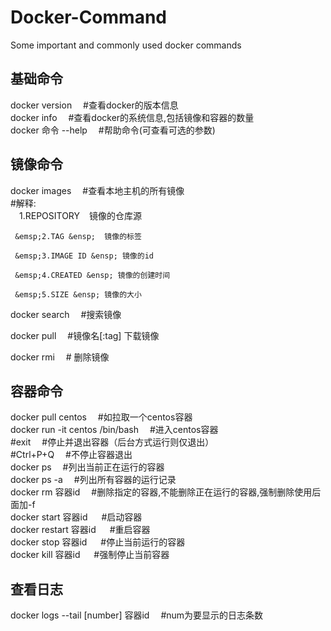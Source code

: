 # Docker-Command  
Some important and commonly used docker commands  

## 基础命令  
docker version          &emsp;#查看docker的版本信息  
docker info             &emsp;#查看docker的系统信息,包括镜像和容器的数量  
docker 命令 --help      &emsp;#帮助命令(可查看可选的参数)  


## 镜像命令  
docker images          &emsp;#查看本地主机的所有镜像  
     #解释:  
     &emsp;1.REPOSITORY &ensp;  镜像的仓库源  

     &emsp;2.TAG &ensp;  镜像的标签  

     &emsp;3.IMAGE ID &ensp; 镜像的id  

     &emsp;4.CREATED &ensp; 镜像的创建时间  

     &emsp;5.SIZE &ensp; 镜像的大小  

docker search  &emsp;#搜索镜像  

docker pull &emsp;#镜像名[:tag] 下载镜像  

docker rmi &emsp;# 删除镜像  


## 容器命令
docker pull centos  &emsp;#如拉取一个centos容器  
docker run -it centos /bin/bash &emsp;#进入centos容器  
#exit &emsp;#停止并退出容器（后台方式运行则仅退出）  
#Ctrl+P+Q  &emsp;#不停止容器退出  
docker ps &emsp;#列出当前正在运行的容器  
docker ps -a &emsp;#列出所有容器的运行记录  
docker rm 容器id  &emsp;#删除指定的容器,不能删除正在运行的容器,强制删除使用后面加-f  
docker start 容器id       &emsp;   #启动容器  
docker restart 容器id     &emsp;   #重启容器  
docker stop 容器id        &emsp;   #停止当前运行的容器  
docker kill 容器id        &emsp;   #强制停止当前容器  

## 查看日志
docker logs --tail [number] 容器id  &emsp;#num为要显示的日志条数



